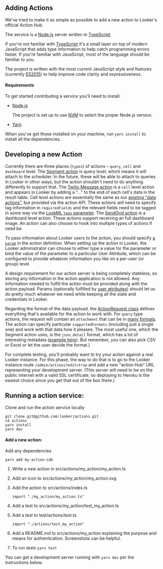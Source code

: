 ## Adding Actions

We've tried to make it as simple as possible to add a new action to Looker's official Action Hub.

The service is a [Node.js](https://nodejs.org/) server written in [TypeScript](https://www.typescriptlang.org/).

If you're not familiar with [TypeScript](https://www.typescriptlang.org/) it's a small layer on top of modern JavaScript that adds type information to help catch programming errors faster. If you're familiar with JavaScript, most of the language should be familiar to you.

The project is written with the most current JavaScript style and features (currently [ES2015](https://en.wikipedia.org/wiki/ECMAScript#History)) to help improve code clarity and expressiveness.

#### Requirements

To get started contributing a service you'll need to install:

- [Node.js](https://nodejs.org/)

   The project is set up to use [NVM](https://github.com/creationix/nvm) to select the proper Node.js version.

- [Yarn](https://yarnpkg.com/en/)

When you've got those installed on your machine, run `yarn install` to install all the dependencies.

## Developing a new Action

Currently there are three places (`types`) of actions – `query`, `cell` and `dashboard` level. The [Segment action](https://github.com/looker/actions/blob/master/src/actions/segment/segment.ts) is query level, which means it will attach to the scheduler. In the future, these will be able to attach to queries in Looker in other ways, but the action shouldn't need to do anything differently to support that. The [Twilio Message action](https://github.com/looker/actions/blob/master/src/actions/twilio/twilio_message.ts) is a `cell` level action and appears in Looker by adding a "..." to the end of each cell's data in the result table. Cell level actions are essentially the same as our [existing "data actions"](https://discourse.looker.com/t/data-actions/3573), but provided via the action API. These actions will need to specify tag information in `requiredFields` and the relevant fields need to be tagged in some way via the [LookML `tags` parameter](https://docs.looker.com/reference/field-params/tags). The [SendGrid action](https://github.com/looker/actions/blob/master/src/actions/sendgrid/sendgrid.ts) is a dashboard level action. These actions support receiving an full dashboard image. An action can also choose to hook into multiple types of actions if need be.

To pass information about Looker users to the action, you should specify [a `param`](https://github.com/looker/actions/blob/fd4ce4e63f44554c7257584df380f8a4e4adfc03/src/actions/segment.ts#L18-L26) in the action definition. When setting up the action in Looker, the Looker administrator can choose to either type a value for the parameter or bind the value of the parameter to a particular User Attribute, which can be configured to provide whatever information you like on a per-user (or group) level.

A design requirement for our action server is being completely stateless, so storing any information in the action application is not allowed. Any information needed to fulfill the action must be provided along with the action payload. Params (optionally fulfilled by [user attributes](https://discourse.looker.com/t/user-attributes/3979)) should let us do pretty much whatever we need while keeping all the state and credentials in Looker.

Regarding the format of the data payload, the [ActionRequest class](https://github.com/looker/actions/blob/fd4ce4e63f44554c7257584df380f8a4e4adfc03/src/framework/data_action_request.ts#L37) defines everything that's available for the action to work with. For `query` type actions, the request will contain an `attachment` that can be in [many formats](https://github.com/looker/actions/blob/fd4ce4e63f44554c7257584df380f8a4e4adfc03/src/framework/data_action_request.ts#L9-L19). The action can specify particular `supportedFormats` (including just a single one) and work with that data how it pleases. The most useful one, which the Segment action uses, is the `json_detail` format, which has a lot of interesting metadata ([example here](https://github.com/looker/actions/blob/master/docs/json_detail_example.json)). But remember, you can also pick CSV or Excel or let the user decide the format.)

For complete testing, you'll probably want to try your action against a real Looker instance. For this phase, the way to do that is to go to the Looker instance route `/admin/actions?edit=true` and add a new "action Hub" URL representing your development server. (This server will need to be on the public internet with a valid SSL certificate, so deploying to Heroku is the easiest choice since you get that out of the box there.)

## Running a action service:

Clone and run the action service locally

    git clone git@github.com:looker/actions.git
    cd actions
    yarn install
    yarn dev

#### Add a new action:

Add any dependencies

    yarn add my-action-sdk

1. Write a new action in src/actions/my_action/my_action.ts
1. Add an icon to src/actions/my_action/my_action.svg
1. Add the action to src/actions/index.ts

    `import "./my_action/my_action.ts"`

1. Add a test to src/actions/my_action/test_my_action.ts
1. Add a test to test/actions/test.ts

    `import "./actions/test_my_action"`

1. Add a README.md to src/actions/my_action explaining the purpose and means for authentication. Screenshots can be helpful.

1. To run tests `yarn test`

You can get a development server running with `yarn dev` per the instructions below. 
